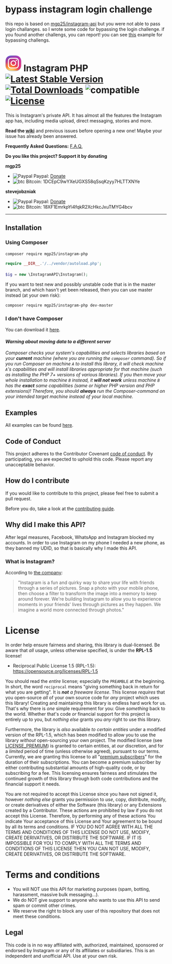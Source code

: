 # bypass instagram login challenge
this repo is based on [mgp25/instagram-api](https://github.com/mgp25/Instagram-API/) but you were not able to pass login challanges. so I wrote some code for bypassing the login challenge.
if you found another challengs, you can report!
you can see [this](https://github.com/sadeghpro/Instagram-API/blob/master/examples/bypassChallenge) example for bypassing challengs.


# ![logo](/examples/assets/instagram.png) Instagram PHP [![Latest Stable Version](https://poser.pugx.org/mgp25/instagram-php/v/stable)](https://packagist.org/packages/mgp25/instagram-php) [![Total Downloads](https://poser.pugx.org/mgp25/instagram-php/downloads)](https://packagist.org/packages/mgp25/instagram-php) ![compatible](https://img.shields.io/badge/PHP%207-Compatible-brightgreen.svg) [![License](https://poser.pugx.org/mgp25/instagram-php/license)](https://packagist.org/packages/mgp25/instagram-php)

This is Instagram's private API. It has almost all the features the Instagram app has, including media upload, direct messaging, stories and more.

**Read the [wiki](https://github.com/mgp25/Instagram-API/wiki)** and previous issues before opening a new one! Maybe your issue has already been answered.

**Frequently Asked Questions:** [F.A.Q.](https://github.com/mgp25/Instagram-API/wiki/FAQ)

**Do you like this project? Support it by donating**

**mgp25**

- ![Paypal](https://raw.githubusercontent.com/reek/anti-adblock-killer/gh-pages/images/paypal.png) Paypal: [Donate](https://www.paypal.com/cgi-bin/webscr?cmd=_s-xclick&hosted_button_id=5ATYY8H9MC96E)
- ![btc](https://raw.githubusercontent.com/reek/anti-adblock-killer/gh-pages/images/bitcoin.png) Bitcoin: 1DCEpC9wYXeUGXS58qSsqKzyy7HLTTXNYe

**stevejobzniak**

- ![Paypal](https://raw.githubusercontent.com/reek/anti-adblock-killer/gh-pages/images/paypal.png) Paypal: [Donate](https://www.paypal.me/Armindale/0usd)
- ![btc](https://raw.githubusercontent.com/reek/anti-adblock-killer/gh-pages/images/bitcoin.png) Bitcoin: 18XF1EmrkpYi4fqkR2XcHkcJxuTMYG4bcv

----------
## Installation

### Using Composer

```sh
composer require mgp25/instagram-php
```

```php
require __DIR__.'/../vendor/autoload.php';

$ig = new \InstagramAPI\Instagram();
```

If you want to test new and possibly unstable code that is in the master branch, and which hasn't yet been released, then you can use master instead (at your own risk):

```sh
composer require mgp25/instagram-php dev-master
```

### I don't have Composer

You can download it [here](https://getcomposer.org/download/).

#### _Warning about moving data to a different server_

_Composer checks your system's capabilities and selects libraries based on your **current** machine (where you are running the `composer` command). So if you run Composer on machine `A` to install this library, it will check machine `A`'s capabilities and will install libraries appropriate for that machine (such as installing the PHP 7+ versions of various libraries). If you then move your whole installation to machine `B` instead, it **will not work** unless machine `B` has the **exact** same capabilities (same or higher PHP version and PHP extensions)! Therefore, you should **always** run the Composer-command on your intended target machine instead of your local machine._

## Examples

All examples can be found [here](https://github.com/mgp25/Instagram-API/tree/master/examples).

## Code of Conduct

This project adheres to the Contributor Covenant [code of conduct](CODE_OF_CONDUCT.md).
By participating, you are expected to uphold this code.
Please report any unacceptable behavior.

## How do I contribute

If you would like to contribute to this project, please feel free to submit a pull request.

Before you do, take a look at the [contributing guide](https://github.com/mgp25/Instagram-API/blob/master/CONTRIBUTING.md).

## Why did I make this API?

After legal measures, Facebook, WhatsApp and Instagram blocked my accounts.
In order to use Instagram on my phone I needed a new phone, as they banned my UDID, so that is basically why I made this API.

### What is Instagram?
According to [the company](https://instagram.com/about/faq/):

> "Instagram is a fun and quirky way to share your life with friends through a series of pictures. Snap a photo with your mobile phone, then choose a filter to transform the image into a memory to keep around forever. We're building Instagram to allow you to experience moments in your friends' lives through pictures as they happen. We imagine a world more connected through photos."

# License

In order help ensure fairness and sharing, this library is dual-licensed. Be
aware that _all_ usage, unless otherwise specified, is under the **RPL-1.5**
license!

- Reciprocal Public License 1.5 (RPL-1.5): https://opensource.org/licenses/RPL-1.5

You should read the _entire_ license; especially the `PREAMBLE` at the
beginning. In short, the word `reciprocal` means "giving something back in
return for what you are getting". It is _**not** a freeware license_. This
license _requires_ that you open-source _all_ of your own source code for _any_
project which uses this library! Creating and maintaining this library is
endless hard work for us. That's why there is _one_ simple requirement for you:
Give _something_ back to the world. Whether that's code _or_ financial support
for this project is entirely up to you, but _nothing else_ grants you _any_
right to use this library.

Furthermore, the library is _also_ available _to certain entities_ under a
modified version of the RPL-1.5, which has been modified to allow you to use the
library _without_ open-sourcing your own project. The modified license
(see [LICENSE_PREMIUM](https://github.com/mgp25/Instagram-API/blob/master/LICENSE_PREMIUM))
is granted to certain entities, at _our_ discretion, and for a _limited_ period
of time (unless otherwise agreed), pursuant to our terms. Currently, we are
granting this license to all
"[premium subscribers](https://github.com/mgp25/Instagram-API/issues/1231)" for
the duration of their subscriptions. You can become a premium subscriber by
either contributing substantial amounts of high-quality code, or by subscribing
for a fee. This licensing ensures fairness and stimulates the continued growth
of this library through both code contributions and the financial support it
needs.

You are not required to accept this License since you have not signed it,
however _nothing else_ grants you permission to _use_, copy, distribute, modify,
or create derivatives of either the Software (this library) or any Extensions
created by a Contributor. These actions are prohibited by law if you do not
accept this License. Therefore, by performing any of these actions You indicate
Your acceptance of this License and Your agreement to be bound by all its terms
and conditions. IF YOU DO NOT AGREE WITH ALL THE TERMS AND CONDITIONS OF THIS
LICENSE DO NOT USE, MODIFY, CREATE DERIVATIVES, OR DISTRIBUTE THE SOFTWARE. IF
IT IS IMPOSSIBLE FOR YOU TO COMPLY WITH ALL THE TERMS AND CONDITIONS OF THIS
LICENSE THEN YOU CAN NOT USE, MODIFY, CREATE DERIVATIVES, OR DISTRIBUTE THE
SOFTWARE.

# Terms and conditions

- You will NOT use this API for marketing purposes (spam, botting, harassment, massive bulk messaging...).
- We do NOT give support to anyone who wants to use this API to send spam or commit other crimes.
- We reserve the right to block any user of this repository that does not meet these conditions.

## Legal

This code is in no way affiliated with, authorized, maintained, sponsored or endorsed by Instagram or any of its affiliates or subsidiaries. This is an independent and unofficial API. Use at your own risk.

